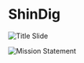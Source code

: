 # ShinDig 

![Title Slide](project_2/project2/public/images/Title.png)

![Mission Statement](project_2/project2/public/images/Mission.png)

